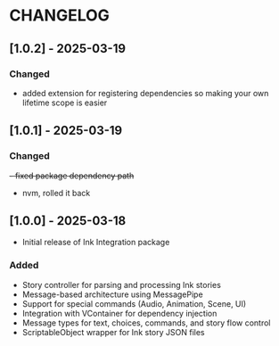 # CHANGELOG

## [1.0.2] - 2025-03-19

### Changed
- added extension for registering dependencies so making your own lifetime scope is easier

## [1.0.1] - 2025-03-19
### Changed
~~- fixed package dependency path~~
- nvm, rolled it back

## [1.0.0] - 2025-03-18

- Initial release of Ink Integration package

### Added

- Story controller for parsing and processing Ink stories
- Message-based architecture using MessagePipe
- Support for special commands (Audio, Animation, Scene, UI)
- Integration with VContainer for dependency injection
- Message types for text, choices, commands, and story flow control
- ScriptableObject wrapper for Ink story JSON files
